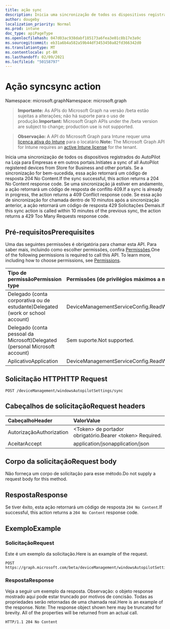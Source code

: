 ```yaml
---
title: ação sync
description: Inicia uma sincronização de todos os dispositivos registrados do AutoPilot na Loja para Empresas e em outros portais. Se a sincronização for bem-sucedida, essa ação retornará um código de resposta 204 No Content. Se uma sincronização já estiver em andamento, a ação retornará um código de resposta de conflito 409.  Se essa ação de sincronização for chamada dentro de 10 minutos após a sincronização anterior, a ação retornará um código de resposta 429 Solicitações Demais.
author: dougeby
localization_priority: Normal
ms.prod: intune
doc_type: apiPageType
ms.openlocfilehash: 047d03ac938dabf185173a6fea3e01c8b17e3a9c
ms.sourcegitcommit: eb31a6b4a582a59b44df3453450a82fd366342d0
ms.translationtype: MT
ms.contentlocale: pt-BR
ms.lasthandoff: 02/09/2021
ms.locfileid: "50158797"
---
```

# <a name="sync-action"></a><span data-ttu-id="564f3-106">Ação sync</span><span class="sxs-lookup"><span data-stu-id="564f3-106">sync action</span></span>

<span data-ttu-id="564f3-107">Namespace: microsoft.graph</span><span class="sxs-lookup"><span data-stu-id="564f3-107">Namespace: microsoft.graph</span></span>

> <span data-ttu-id="564f3-108">**Importante:** As APIs do Microsoft Graph na versão /beta estão sujeitas a alterações; não há suporte para o uso de produção.</span><span class="sxs-lookup"><span data-stu-id="564f3-108">**Important:** Microsoft Graph APIs under the /beta version are subject to change; production use is not supported.</span></span>

> <span data-ttu-id="564f3-109">**Observação:** A API do Microsoft Graph para Intune requer uma [licença ativa do Intune](https://go.microsoft.com/fwlink/?linkid=839381) para o locatário.</span><span class="sxs-lookup"><span data-stu-id="564f3-109">**Note:** The Microsoft Graph API for Intune requires an [active Intune license](https://go.microsoft.com/fwlink/?linkid=839381) for the tenant.</span></span>

<span data-ttu-id="564f3-110">Inicia uma sincronização de todos os dispositivos registrados do AutoPilot na Loja para Empresas e em outros portais.</span><span class="sxs-lookup"><span data-stu-id="564f3-110">Initiates a sync of all AutoPilot registered devices from Store for Business and other portals.</span></span> <span data-ttu-id="564f3-111">Se a sincronização for bem-sucedida, essa ação retornará um código de resposta 204 No Content.</span><span class="sxs-lookup"><span data-stu-id="564f3-111">If the sync successful, this action returns a 204 No Content response code.</span></span> <span data-ttu-id="564f3-112">Se uma sincronização já estiver em andamento, a ação retornará um código de resposta de conflito 409.</span><span class="sxs-lookup"><span data-stu-id="564f3-112">If a sync is already in progress, the action returns a 409 Conflict response code.</span></span>  <span data-ttu-id="564f3-113">Se essa ação de sincronização for chamada dentro de 10 minutos após a sincronização anterior, a ação retornará um código de resposta 429 Solicitações Demais.</span><span class="sxs-lookup"><span data-stu-id="564f3-113">If this sync action is called within 10 minutes of the previous sync, the action returns a 429 Too Many Requests response code.</span></span>

## <a name="prerequisites"></a><span data-ttu-id="564f3-114">Pré-requisitos</span><span class="sxs-lookup"><span data-stu-id="564f3-114">Prerequisites</span></span>
<span data-ttu-id="564f3-p103">Uma das seguintes permissões é obrigatória para chamar esta API. Para saber mais, incluindo como escolher permissões, confira [Permissões](/graph/permissions-reference).</span><span class="sxs-lookup"><span data-stu-id="564f3-p103">One of the following permissions is required to call this API. To learn more, including how to choose permissions, see [Permissions](/graph/permissions-reference).</span></span>

|<span data-ttu-id="564f3-117">Tipo de permissão</span><span class="sxs-lookup"><span data-stu-id="564f3-117">Permission type</span></span>|<span data-ttu-id="564f3-118">Permissões (de privilégios máximos a mínimos)</span><span class="sxs-lookup"><span data-stu-id="564f3-118">Permissions (from most to least privileged)</span></span>|
|:---|:---|
|<span data-ttu-id="564f3-119">Delegado (conta corporativa ou de estudante)</span><span class="sxs-lookup"><span data-stu-id="564f3-119">Delegated (work or school account)</span></span>|<span data-ttu-id="564f3-120">DeviceManagementServiceConfig.ReadWrite.All</span><span class="sxs-lookup"><span data-stu-id="564f3-120">DeviceManagementServiceConfig.ReadWrite.All</span></span>|
|<span data-ttu-id="564f3-121">Delegado (conta pessoal da Microsoft)</span><span class="sxs-lookup"><span data-stu-id="564f3-121">Delegated (personal Microsoft account)</span></span>|<span data-ttu-id="564f3-122">Sem suporte.</span><span class="sxs-lookup"><span data-stu-id="564f3-122">Not supported.</span></span>|
|<span data-ttu-id="564f3-123">Aplicativo</span><span class="sxs-lookup"><span data-stu-id="564f3-123">Application</span></span>|<span data-ttu-id="564f3-124">DeviceManagementServiceConfig.ReadWrite.All</span><span class="sxs-lookup"><span data-stu-id="564f3-124">DeviceManagementServiceConfig.ReadWrite.All</span></span>|

## <a name="http-request"></a><span data-ttu-id="564f3-125">Solicitação HTTP</span><span class="sxs-lookup"><span data-stu-id="564f3-125">HTTP Request</span></span>
<!-- {
  "blockType": "ignored"
}
-->
``` http
POST /deviceManagement/windowsAutopilotSettings/sync
```

## <a name="request-headers"></a><span data-ttu-id="564f3-126">Cabeçalhos de solicitação</span><span class="sxs-lookup"><span data-stu-id="564f3-126">Request headers</span></span>
|<span data-ttu-id="564f3-127">Cabeçalho</span><span class="sxs-lookup"><span data-stu-id="564f3-127">Header</span></span>|<span data-ttu-id="564f3-128">Valor</span><span class="sxs-lookup"><span data-stu-id="564f3-128">Value</span></span>|
|:---|:---|
|<span data-ttu-id="564f3-129">Autorização</span><span class="sxs-lookup"><span data-stu-id="564f3-129">Authorization</span></span>|<span data-ttu-id="564f3-130">&lt;Token&gt; de portador obrigatório.</span><span class="sxs-lookup"><span data-stu-id="564f3-130">Bearer &lt;token&gt; Required.</span></span>|
|<span data-ttu-id="564f3-131">Aceitar</span><span class="sxs-lookup"><span data-stu-id="564f3-131">Accept</span></span>|<span data-ttu-id="564f3-132">application/json</span><span class="sxs-lookup"><span data-stu-id="564f3-132">application/json</span></span>|

## <a name="request-body"></a><span data-ttu-id="564f3-133">Corpo da solicitação</span><span class="sxs-lookup"><span data-stu-id="564f3-133">Request body</span></span>
<span data-ttu-id="564f3-134">Não forneça um corpo de solicitação para esse método.</span><span class="sxs-lookup"><span data-stu-id="564f3-134">Do not supply a request body for this method.</span></span>

## <a name="response"></a><span data-ttu-id="564f3-135">Resposta</span><span class="sxs-lookup"><span data-stu-id="564f3-135">Response</span></span>
<span data-ttu-id="564f3-136">Se tiver êxito, esta ação retornará um código de resposta `204 No Content`.</span><span class="sxs-lookup"><span data-stu-id="564f3-136">If successful, this action returns a `204 No Content` response code.</span></span>

## <a name="example"></a><span data-ttu-id="564f3-137">Exemplo</span><span class="sxs-lookup"><span data-stu-id="564f3-137">Example</span></span>

### <a name="request"></a><span data-ttu-id="564f3-138">Solicitação</span><span class="sxs-lookup"><span data-stu-id="564f3-138">Request</span></span>
<span data-ttu-id="564f3-139">Este é um exemplo da solicitação.</span><span class="sxs-lookup"><span data-stu-id="564f3-139">Here is an example of the request.</span></span>
``` http
POST https://graph.microsoft.com/beta/deviceManagement/windowsAutopilotSettings/sync
```

### <a name="response"></a><span data-ttu-id="564f3-140">Resposta</span><span class="sxs-lookup"><span data-stu-id="564f3-140">Response</span></span>
<span data-ttu-id="564f3-p104">Veja a seguir um exemplo da resposta. Observação: o objeto response mostrado aqui pode estar truncado por motivos de concisão. Todas as propriedades serão retornadas de uma chamada real.</span><span class="sxs-lookup"><span data-stu-id="564f3-p104">Here is an example of the response. Note: The response object shown here may be truncated for brevity. All of the properties will be returned from an actual call.</span></span>
``` http
HTTP/1.1 204 No Content
```




